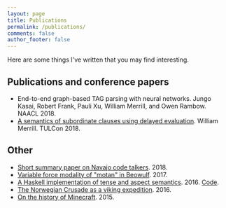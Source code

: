 ```yaml
---
layout: page
title: Publications
permalink: /publications/
comments: false
author_footer: false
---
```


Here are some things I've written that you may find interesting.

## Publications and conference papers

* End-to-end graph-based TAG parsing with neural networks. Jungo Kasai, Robert Frank, Pauli Xu, William Merrill, and Owen Rambow. NAACL 2018.
* [A semantics of subordinate clauses using delayed evaluation](/files/Sense_Abstraction_2018.pdf). William Merrill. TULCon 2018.

## Other
* [Short summary paper on Navajo code talkers](/files/NavajoCodeTalkers.pdf). 2018.
* [Variable force modality of "motan" in Beowulf](https://ling.auf.net/lingbuzz/003541). 2017.
* [A Haskell implementation of tense and aspect semantics](/files/tenses/Final_Project.pdf). 2016.
[Code](/files/tenses/tenses.zip).
* [The Norwegian Crusade as a viking expedition](/files/Jorsalafari.pdf). 2016.
* [On the history of Minecraft](http://www.packerintersections.com/the-history-of-minecraft-how-a-swedish-indie-game-came-to-dominate-the-world.html). 2015.
